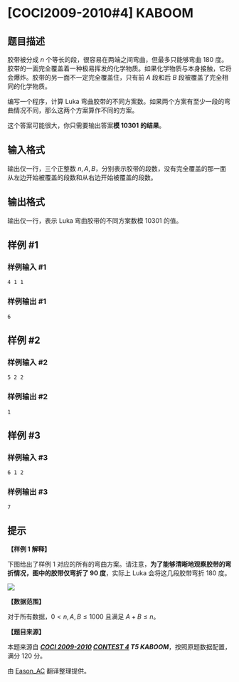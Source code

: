 # [COCI2009-2010#4] KABOOM

## 题目描述

胶带被分成 $n$ 个等长的段，很容易在两端之间弯曲，但最多只能够弯曲 $180$ 度。胶带的一面完全覆盖着一种极易挥发的化学物质。如果化学物质与本身接触，它将会爆炸。胶带的另一面不一定完全覆盖住，只有前 $A$ 段和后 $B$ 段被覆盖了完全相同的化学物质。

编写一个程序，计算 Luka 弯曲胶带的不同方案数。如果两个方案有至少一段的弯曲情况不同，那么这两个方案算作不同的方案。

这个答案可能很大，你只需要输出答案**模 $10301$ 的结果**。

## 输入格式

输出仅一行，三个正整数 $n,A,B$，分别表示胶带的段数，没有完全覆盖的那一面从左边开始被覆盖的段数和从右边开始被覆盖的段数。

## 输出格式

输出仅一行，表示 Luka 弯曲胶带的不同方案数模 $10301$ 的值。

## 样例 #1

### 样例输入 #1
```
4 1 1
```

### 样例输出 #1

```
6
```

## 样例 #2

### 样例输入 #2
```
5 2 2
```

### 样例输出 #2

```
1
```

## 样例 #3

### 样例输入 #3
```
6 1 2
```

### 样例输出 #3

```
7
```

## 提示

**【样例 1 解释】**

下图给出了样例 1 对应的所有的弯曲方案。请注意，**为了能够清晰地观察胶带的弯折情况，图中的胶带仅弯折了 $90$ 度**，实际上 Luka 会将这几段胶带弯折 $180$ 度。

![](https://cdn.luogu.com.cn/upload/image_hosting/9c18ta1g.png)

**【数据范围】**

对于所有数据，$0<n,A,B \leqslant 1000$ 且满足 $A+B\leqslant n$。

**【题目来源】**

本题来源自 **_[COCI 2009-2010](https://hsin.hr/coci/archive/2009_2010/) [CONTEST 4](https://hsin.hr/coci/archive/2009_2010/contest4_tasks.pdf) T5 KABOOM_**，按照原题数据配置，满分 $120$ 分。

由 [Eason_AC](https://www.luogu.com.cn/user/112917) 翻译整理提供。
